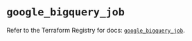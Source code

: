 # `google_bigquery_job`

Refer to the Terraform Registry for docs: [`google_bigquery_job`](https://registry.terraform.io/providers/hashicorp/google-beta/6.11.0/docs/resources/google_bigquery_job).
